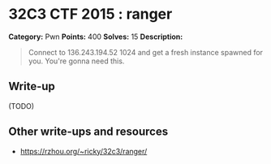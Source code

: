 # 32C3 CTF 2015 : ranger

**Category:** Pwn
**Points:** 400
**Solves:** 15
**Description:**

> Connect to 136.243.194.52 1024 and get a fresh instance spawned for you. You're gonna need this.


## Write-up

(TODO)

## Other write-ups and resources

* <https://rzhou.org/~ricky/32c3/ranger/>
